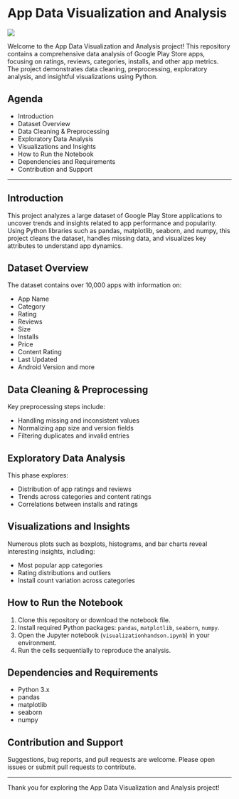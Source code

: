 # App Data Visualization and Analysis

<!DOCTYPE html>
<html lang="en">
<head>
    <meta charset="UTF-8">
    <meta name="viewport" content="width=device-width, initial-scale=1.0">
</head>
<body>
    <img src="https://www.datameer.com/wp-content/uploads/2019/12/Data-Vizualisation-924x512.png">
</body>

Welcome to the App Data Visualization and Analysis project! This repository contains a comprehensive data analysis of Google Play Store apps, focusing on ratings, reviews, categories, installs, and other app metrics. The project demonstrates data cleaning, preprocessing, exploratory analysis, and insightful visualizations using Python.

## Agenda

- Introduction  
- Dataset Overview  
- Data Cleaning & Preprocessing  
- Exploratory Data Analysis  
- Visualizations and Insights  
- How to Run the Notebook  
- Dependencies and Requirements  
- Contribution and Support  

---

## Introduction

This project analyzes a large dataset of Google Play Store applications to uncover trends and insights related to app performance and popularity. Using Python libraries such as pandas, matplotlib, seaborn, and numpy, this project cleans the dataset, handles missing data, and visualizes key attributes to understand app dynamics.

## Dataset Overview

The dataset contains over 10,000 apps with information on:

- App Name  
- Category  
- Rating  
- Reviews  
- Size  
- Installs  
- Price  
- Content Rating  
- Last Updated  
- Android Version and more

## Data Cleaning & Preprocessing

Key preprocessing steps include:

- Handling missing and inconsistent values  
- Normalizing app size and version fields  
- Filtering duplicates and invalid entries

## Exploratory Data Analysis

This phase explores:

- Distribution of app ratings and reviews  
- Trends across categories and content ratings  
- Correlations between installs and ratings

## Visualizations and Insights

Numerous plots such as boxplots, histograms, and bar charts reveal interesting insights, including:

- Most popular app categories  
- Rating distributions and outliers  
- Install count variation across categories

## How to Run the Notebook

1. Clone this repository or download the notebook file.  
2. Install required Python packages: `pandas`, `matplotlib`, `seaborn`, `numpy`.  
3. Open the Jupyter notebook (`visualizationhandson.ipynb`) in your environment.  
4. Run the cells sequentially to reproduce the analysis.

## Dependencies and Requirements

- Python 3.x  
- pandas  
- matplotlib  
- seaborn  
- numpy

## Contribution and Support

Suggestions, bug reports, and pull requests are welcome. Please open issues or submit pull requests to contribute.

---

Thank you for exploring the App Data Visualization and Analysis project!

